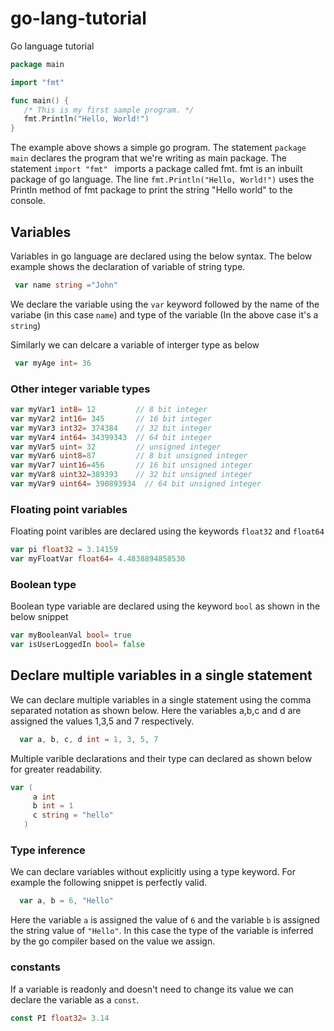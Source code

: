 # go-lang-tutorial

Go language tutorial

```go
package main

import "fmt"

func main() {
   /* This is my first sample program. */
   fmt.Println("Hello, World!")
}
```

The example above shows a simple go program.
The statement `package main` declares the program that we're writing as main package.
The statement `import "fmt" ` imports a package called fmt. fmt is an inbuilt package of go language.
The line `fmt.Println("Hello, World!")` uses the Println method of fmt package to print the string "Hello world" to the console.

## Variables

Variables in go language are declared using the below syntax. The below example shows the declaration of variable of string type.

```go
 var name string ="John"
```

We declare the variable using the `var` keyword followed by the name of the variabe (in this case `name`) and type of the variable (In the above case it's a `string`)

Similarly we can delcare a variable of interger type as below

```go
 var myAge int= 36
```

### Other integer variable types

```go
var myVar1 int8= 12         // 8 bit integer
var myVar2 int16= 345       // 16 bit integer
var myVar3 int32= 374384    // 32 bit integer
var myVar4 int64= 34399343  // 64 bit integer
var myVar5 uint= 32         // unsigned integer
var myVar6 uint8=87         // 8 bit unsigned integer
var myVar7 uint16=456       // 16 bit unsigned integer
var myVar8 uint32=389393    // 32 bit unsigned integer
var myVar9 uint64= 390893934  // 64 bit unsigned integer
```

### Floating point variables

Floating point varibles are declared using the keywords `float32` and `float64`

```go
var pi float32 = 3.14159
var myFloatVar float64= 4.4838894858530
```

### Boolean type

Boolean type variable are declared using the keyword `bool` as shown in the below snippet

```go
var myBooleanVal bool= true
var isUserLoggedIn bool= false
```

## Declare multiple variables in a single statement

We can declare multiple variables in a single statement using the comma separated notation as shown below. Here the variables a,b,c and d are assigned the values 1,3,5 and 7 respectively.

```go
  var a, b, c, d int = 1, 3, 5, 7
```

Multiple varible declarations and their type can declared as shown below for greater readability.

```go
var (
     a int
     b int = 1
     c string = "hello"
   )
```

### Type inference

We can declare variables without explicitly using a type keyword. For example the following snippet is perfectly valid.

```go
  var a, b = 6, "Hello"
```

Here the variable `a` is assigned the value of `6` and the variable `b` is assigned the string value of `"Hello"`. In this case the type of the variable is inferred by the go compiler based on the value we assign.

### constants

If a variable is readonly and doesn't need to change its value we can declare the variable as a `const`.

```go
const PI float32= 3.14
```
